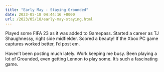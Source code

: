 ```yaml
---
title: "Early May - Staying Grounded"
date: 2023-05-18 04:44:16 +0000
url: /2023/05/18/early-may-staying.html
---
```

Played some FIFA 23 as it was added to Gamepass. Started a career as TJ Shaughnessy, right side midfielder. Scored a beauty! If the Xbox PC game captures worked better, I’d post em.  

Haven’t been posting much lately. Work keeping me busy. Been playing a lot of Grounded, even getting Lennon to play some. It’s such a fascinating game. 